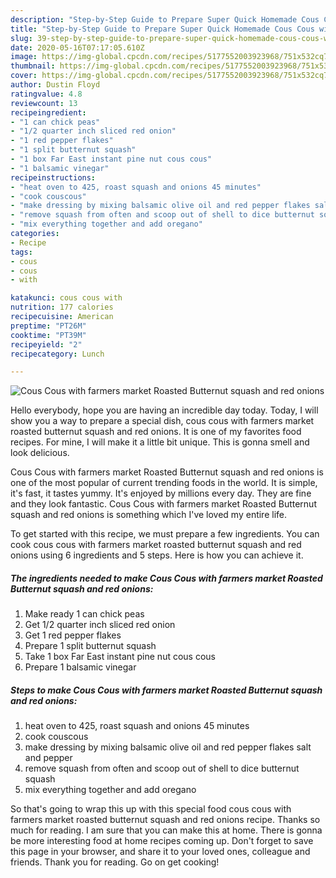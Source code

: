 ```yaml
---
description: "Step-by-Step Guide to Prepare Super Quick Homemade Cous Cous with farmers market Roasted Butternut squash and red onions"
title: "Step-by-Step Guide to Prepare Super Quick Homemade Cous Cous with farmers market Roasted Butternut squash and red onions"
slug: 39-step-by-step-guide-to-prepare-super-quick-homemade-cous-cous-with-farmers-market-roasted-butternut-squash-and-red-onions
date: 2020-05-16T07:17:05.610Z
image: https://img-global.cpcdn.com/recipes/5177552003923968/751x532cq70/cous-cous-with-farmers-market-roasted-butternut-squash-and-red-onions-recipe-main-photo.jpg
thumbnail: https://img-global.cpcdn.com/recipes/5177552003923968/751x532cq70/cous-cous-with-farmers-market-roasted-butternut-squash-and-red-onions-recipe-main-photo.jpg
cover: https://img-global.cpcdn.com/recipes/5177552003923968/751x532cq70/cous-cous-with-farmers-market-roasted-butternut-squash-and-red-onions-recipe-main-photo.jpg
author: Dustin Floyd
ratingvalue: 4.8
reviewcount: 13
recipeingredient:
- "1 can chick peas"
- "1/2 quarter inch sliced red onion"
- "1 red pepper flakes"
- "1 split butternut squash"
- "1 box Far East instant pine nut cous cous"
- "1 balsamic vinegar"
recipeinstructions:
- "heat oven to 425, roast squash and onions 45 minutes"
- "cook couscous"
- "make dressing by mixing balsamic olive oil and red pepper flakes salt and pepper"
- "remove squash from often and scoop out of shell to dice butternut squash"
- "mix everything together and add oregano"
categories:
- Recipe
tags:
- cous
- cous
- with

katakunci: cous cous with 
nutrition: 177 calories
recipecuisine: American
preptime: "PT26M"
cooktime: "PT39M"
recipeyield: "2"
recipecategory: Lunch

---
```



![Cous Cous with farmers market Roasted Butternut squash and red onions](https://img-global.cpcdn.com/recipes/5177552003923968/751x532cq70/cous-cous-with-farmers-market-roasted-butternut-squash-and-red-onions-recipe-main-photo.jpg)

Hello everybody, hope you are having an incredible day today. Today, I will show you a way to prepare a special dish, cous cous with farmers market roasted butternut squash and red onions. It is one of my favorites food recipes. For mine, I will make it a little bit unique. This is gonna smell and look delicious.



Cous Cous with farmers market Roasted Butternut squash and red onions is one of the most popular of current trending foods in the world. It is simple, it's fast, it tastes yummy. It's enjoyed by millions every day. They are fine and they look fantastic. Cous Cous with farmers market Roasted Butternut squash and red onions is something which I've loved my entire life.


To get started with this recipe, we must prepare a few ingredients. You can cook cous cous with farmers market roasted butternut squash and red onions using 6 ingredients and 5 steps. Here is how you can achieve it.

<!--inarticleads1-->

##### The ingredients needed to make Cous Cous with farmers market Roasted Butternut squash and red onions:

1. Make ready 1 can chick peas
1. Get 1/2 quarter inch sliced red onion
1. Get 1 red pepper flakes
1. Prepare 1 split butternut squash
1. Take 1 box Far East instant pine nut cous cous
1. Prepare 1 balsamic vinegar




<!--inarticleads2-->

##### Steps to make Cous Cous with farmers market Roasted Butternut squash and red onions:

1. heat oven to 425, roast squash and onions 45 minutes
1. cook couscous
1. make dressing by mixing balsamic olive oil and red pepper flakes salt and pepper
1. remove squash from often and scoop out of shell to dice butternut squash
1. mix everything together and add oregano




So that's going to wrap this up with this special food cous cous with farmers market roasted butternut squash and red onions recipe. Thanks so much for reading. I am sure that you can make this at home. There is gonna be more interesting food at home recipes coming up. Don't forget to save this page in your browser, and share it to your loved ones, colleague and friends. Thank you for reading. Go on get cooking!

